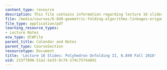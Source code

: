 ```yaml
---
content_type: resource
description: This file contains information regarding lecture 16 slides.
file: /media/courses/6-849-geometric-folding-algorithms-linkages-origami-polyhedra-fall-2012/215f789651a25e339c74174c7574a041_MIT6_849F12_slidesL16.pdf
file_type: application/pdf
learning_resource_types:
- Lecture Notes
ocw_type: OCWFile
parent_title: Calendar and Notes
parent_type: CourseSection
resourcetype: Document
title: 'Lecture 16 Slides: Polyhedron Unfolding II, 6.849 Fall 2010'
uid: 215f7896-51a2-5e33-9c74-174c7574a041
---
```


